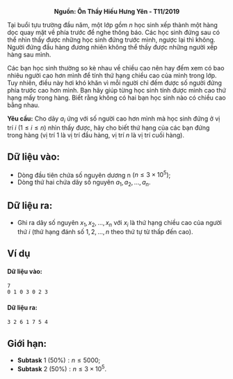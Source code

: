 **<center>Nguồn: Ôn Thầy Hiếu Hưng Yên - T11/2019</center>**

Tại buổi tựu trường  đầu năm, một lớp gồm $n$ học sinh xếp thành một hàng dọc quay mặt về phía trước để nghe thông báo. Các học  sinh đứng sau có thể nhìn thấy được  những  học  sinh đứng trước mình, ngược lại thì không. Người đứng đầu hàng đương nhiên không thể thấy được những người xếp hàng sau mình.

Các bạn học sinh thường so kè nhau về chiều cao nên hay đếm xem có bao nhiêu người cao hơn mình để tính thứ hạng chiều cao của mình trong lớp. Tuy nhiên, điều này hơi khó khăn vì mỗi người chỉ đếm được số người đứng  phía trước cao hơn mình. Bạn hãy giúp từng học sinh tính được mình cao thứ hạng mấy trong hàng. Biết rằng không có hai bạn học sinh nào có chiều cao bằng nhau.

**Yêu cầu:** Cho dãy $a_i$ ứng với số người cao hơn mình mà học sinh đứng ở vị trí $i\ (1≤i≤n)$ nhìn thấy được, hãy cho biết thứ hạng của các bạn đứng trong hàng (vị trí $1$ là vị trí đầu hàng, vị trí $n$ là vị trí cuối hàng).

## Dữ liệu vào:
- Dòng đầu tiên chứa số nguyên dương n $(n≤3\times 10^5)$;
- Dòng thứ hai chứa dãy số nguyên $a_1,a_2,…,a_n$.

## Dữ liệu ra:
- Ghi ra dãy số nguyên $x_1,x_2,…,x_n$ với $x_i$ là thứ hạng chiều cao của người thứ $i$ (thứ hạng đánh số $1, 2, ..., n$ theo thứ tự từ thấp đến cao).

## Ví dụ
#### Dữ liệu vào:
```
7
0 1 0 3 0 2 3
```

#### Dữ liệu ra:
```
3 2 6 1 7 5 4
```

## Giới hạn:
- **Subtask** $1\ (50\%): n≤5000$;
- **Subtask** $2\ (50\%): n≤3×10^5$.